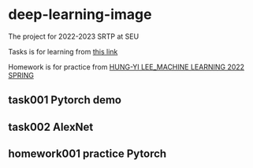 # deep-learning-image

The project for 2022-2023 SRTP at SEU

Tasks is for learning from [this link](https://www.bilibili.com/video/BV1b7411T7DA/?spm_id_from=333.788&vd_source=a94ac3e836f0bdf63ebbfba0ab2a3801)

Homework is for practice from [HUNG-YI LEE_MACHINE LEARNING 2022 SPRING](https://speech.ee.ntu.edu.tw/~hylee/ml/2022-spring.php)

## task001 Pytorch demo 

## task002 AlexNet

## homework001 practice Pytorch
